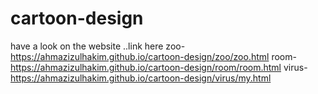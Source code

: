 # cartoon-design
have a look on the website ..link here
zoo-
https://ahmazizulhakim.github.io/cartoon-design/zoo/zoo.html
room-
https://ahmazizulhakim.github.io/cartoon-design/room/room.html
virus-
https://ahmazizulhakim.github.io/cartoon-design/virus/my.html
